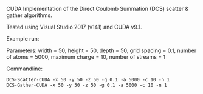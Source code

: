 CUDA Implementation of the Direct Coulomb Summation (DCS) scatter & gather algorithms.

Tested using Visual Studio 2017 (v141) and CUDA v9.1.

Example run:

Parameters: width = 50, height = 50, depth = 50, grid spacing = 0.1, number of atoms = 5000, maximum charge = 10, number of streams = 1

Commandline:
```
DCS-Scatter-CUDA -x 50 -y 50 -z 50 -g 0.1 -a 5000 -c 10 -n 1
DCS-Gather-CUDA -x 50 -y 50 -z 50 -g 0.1 -a 5000 -c 10 -n 1
```